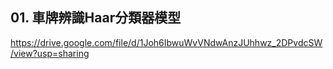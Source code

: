 ## 01. 車牌辨識Haar分類器模型
https://drive.google.com/file/d/1Joh6IbwuWvVNdwAnzJUhhwz_2DPvdcSW/view?usp=sharing

